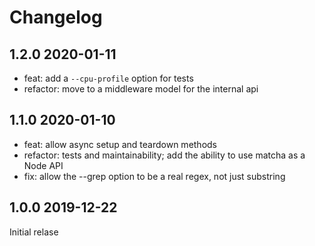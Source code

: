 # Changelog

## 1.2.0 2020-01-11

- feat: add a `--cpu-profile` option for tests
- refactor: move to a middleware model for the internal api

## 1.1.0 2020-01-10

- feat: allow async setup and teardown methods
- refactor: tests and maintainability; add the ability to use matcha as a Node API
- fix: allow the --grep option to be a real regex, not just substring

## 1.0.0 2019-12-22

Initial relase
